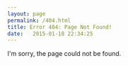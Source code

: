 ```yaml
---
layout: page
permalink: /404.html
title: Error 404: Page Not Found!
date:   2015-01-18 22:34:25
---
```

I'm sorry, the page could not be found.
